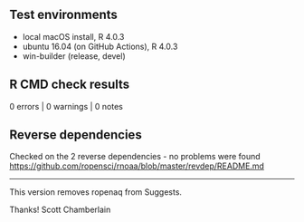 ## Test environments

* local macOS install, R 4.0.3
* ubuntu 16.04 (on GitHub Actions), R 4.0.3
* win-builder (release, devel)

## R CMD check results

0 errors | 0 warnings | 0 notes

## Reverse dependencies

Checked on the 2 reverse dependencies - no problems were found
<https://github.com/ropensci/rnoaa/blob/master/revdep/README.md>

-----

This version removes ropenaq from Suggests.

Thanks!
Scott Chamberlain
